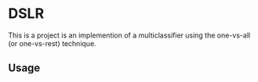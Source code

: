 # DSLR

This is a project is an implemention of a multiclassifier using the one-vs-all (or one-vs-rest) technique.

## Usage

